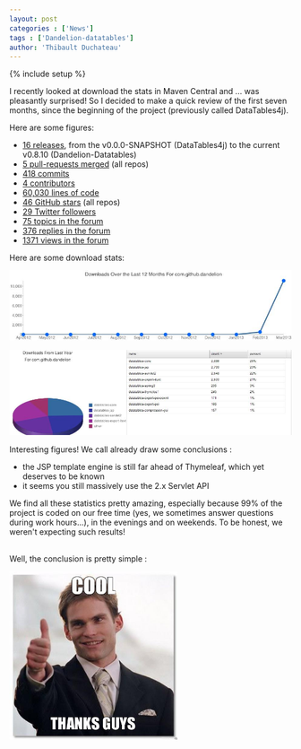 ```yaml
---
layout: post
categories : ['News']
tags : ['Dandelion-datatables']
author: 'Thibault Duchateau'
---
```

{% include setup %}

I recently looked at download the stats in Maven Central and ... was pleasantly surprised! So I decided to make a quick review of the first seven months, since the beginning of the project (previously called DataTables4j). 

Here are some figures:

 * [16 releases](http://dandelion.github.io/datatables/changelog.html), from the v0.0.0-SNAPSHOT (DataTables4j) to the current v0.8.10 (Dandelion-Datatables) 
 * [5 pull-requests merged](https://github.com/dandelion) (all repos)
 * [418 commits](https://www.ohloh.net/p/dandelion)
 * [4 contributors](https://www.ohloh.net/p/dandelion)
 * [60,030 lines of code](https://www.ohloh.net/p/dandelion)
 * [46 GitHub stars](https://github.com/dandelion) (all repos)
 * [29 Twitter followers](https://www.google.fr/url?sa=t&rct=j&q=&esrc=s&source=web&cd=1&cad=rja&ved=0CDQQFjAA&url=https%3A%2F%2Ftwitter.com%2Fdandelion_proj&ei=Cd9vUcGjJs2-PcTxgYAH&usg=AFQjCNEIcv124Id_Pr4wXYVvc8unHdwZ-A&sig2=-EWv1xt2LUY9RjE0HSm3LA&bvm=bv.45368065,d.d2k)
 * [75 topics in the forum](http://dandelion-forum.48353.x6.nabble.com/)
 * [376 replies in the forum](http://dandelion-forum.48353.x6.nabble.com/)
 * [1371 views in the forum](http://dandelion-forum.48353.x6.nabble.com/)

Here are some download stats:
 
<p class="text-center">
<img class="blog_img" src="/assets/images/blog/downloads_12_months.jpg" />
</p>

<p class="text-center">
<img class="blog_img" src="/assets/images/blog/downloads_details_12_months.jpg" />
</p>

Interesting figures! We call already draw some conclusions :
 * the JSP template engine is still far ahead of Thymeleaf, which yet deserves to be known
 * it seems you still massively use the 2.x Servlet API

We find all these statistics pretty amazing, especially because 99% of the project is coded on our free time (yes, we sometimes answer questions during work hours...), in the evenings and on weekends. To be honest, we weren't expecting such results!

<br />
Well, the conclusion is pretty simple :
<p class="text-center"><img class="blog_img" src="/assets/images/blog/cool-thanks-guys.jpg" width="300px" height="300px" /></p>
